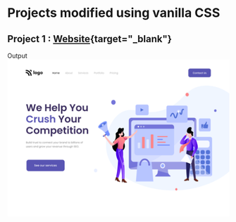 # Projects modified using vanilla CSS

## Project 1 : [Website](https://swapnil-week3-project1.netlify.app/ "Project 1 preview on netlify"){target="_blank"}

Output  ![Preview Project 1](https://github.com/swapnilJain1/HTML-CSS-practice/blob/main/Week%2003/Project%2001/output.png?raw=true)


